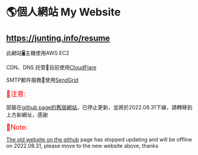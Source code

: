 # 🌎個人網站 My Website
## https://junting.info/resume

此網站🖥主機使用AWS EC2

CDN、DNS 託管🛒目前使用[CloudFlare](https://www.cloudflare.com/zh-tw/)

SMTP郵件服務📧使用[SendGrid](https://sendgrid.com/)

<font color=#FF0000 size=4>🚩注意: </font>

部屬在[github page的舊版網站](https://juntinglin.github.io/resume/)，已停止更新，並將於2022.08.31下線，請轉移到上方新網址，感謝

<font color=#FF0000 size=4>🚩Note: </font>

[The old website on the github](https://juntinglin.github.io/resume/) page has stopped updating and will be offline on 2022.08.31, please move to the new website above, thanks